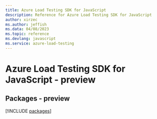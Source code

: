 ```yaml
---
title: Azure Load Testing SDK for JavaScript
description: Reference for Azure Load Testing SDK for JavaScript
author: xirzec
ms.author: jeffish
ms.data: 04/08/2023
ms.topic: reference
ms.devlang: javascript
ms.service: azure-load-testing
---
```

# Azure Load Testing SDK for JavaScript - preview
## Packages - preview
[!INCLUDE [packages](load-testing-index.md)]